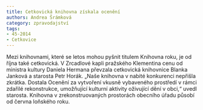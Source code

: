 ```yaml
---
title: Cetkovická knihovna získala ocenění
authors: Andrea Šrámková
category: zpravodajství
tags: 
- 45-2014
- Cetkovice
---
```

Mezi knihovnami, které se letos mohou pyšnit titulem Knihovna roku, je od října také cetkovická. V Zrcadlové kapli pražského Klementina cenu od ministra kultury Daniela Hermana převzala cetkovická knihovnice Blanka Janková a starosta Petr Horák. „Naše knihovna v nabité konkurenci nepřišla zkrátka. Dostala Ocenění za vytvoření vkusně vybaveného prostředí v rámci zdařilé rekonstrukce, umožňující kulturní aktivity oživující dění v obci,“ uvedl starosta. Knihovna v zrekonstruovaných prostorách obecního úřadu působí od června loňského roku.